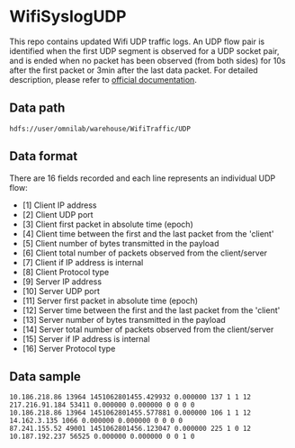 # WifiSyslogUDP

This repo contains updated Wifi UDP traffic logs. An UDP flow pair is identified when the first UDP segment is observed for a UDP socket pair, and is ended when no packet has been observed (from both sides) for 10s after the first packet or 3min after the last data packet. For detailed description, please refer to [official documentation](https://web.archive.org/web/20130331032520/http://tstat.polito.it/measure.shtml).


## Data path

    hdfs://user/omnilab/warehouse/WifiTraffic/UDP


## Data format

There are 16 fields recorded and each line represents an individual UDP flow:

* [1] Client IP address
* [2] Client UDP port
* [3] Client first packet in absolute time (epoch)
* [4] Client time between the first and the last packet from the 'client'
* [5] Client number of bytes transmitted in the payload
* [6] Client total number of packets observed from the client/server
* [7] Client if IP address is internal
* [8] Client Protocol type
* [9] Server IP address
* [10] Server UDP port
* [11] Server first packet in absolute time (epoch)
* [12] Server time between the first and the last packet from the 'client'
* [13] Server number of bytes transmitted in the payload
* [14] Server total number of packets observed from the client/server
* [15] Server if IP address is internal
* [16] Server Protocol type

## Data sample

    10.186.218.86 13964 1451062801455.429932 0.000000 137 1 1 12 217.216.91.184 53411 0.000000 0.000000 0 0 0 0
    10.186.218.86 13964 1451062801455.577881 0.000000 106 1 1 12 14.162.3.135 1066 0.000000 0.000000 0 0 0 0
    87.241.155.52 49001 1451062801456.123047 0.000000 225 1 0 12 10.187.192.237 56525 0.000000 0.000000 0 0 1 0
